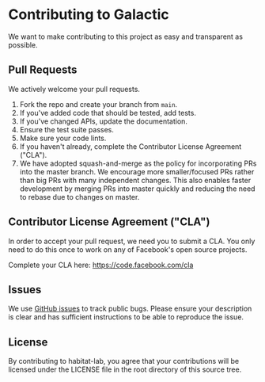 # Contributing to Galactic
We want to make contributing to this project as easy and transparent as
possible.

## Pull Requests
We actively welcome your pull requests.

1. Fork the repo and create your branch from `main`.
2. If you've added code that should be tested, add tests.
3. If you've changed APIs, update the documentation.
4. Ensure the test suite passes.
5. Make sure your code lints.
6. If you haven't already, complete the Contributor License Agreement ("CLA").
7. We have adopted squash-and-merge as the policy for incorporating PRs into the master branch.  We encourage more smaller/focused PRs rather than big PRs with many independent changes.  This also enables faster development by merging PRs into master quickly and reducing the need to rebase due to changes on master.


## Contributor License Agreement ("CLA")
In order to accept your pull request, we need you to submit a CLA. You only need
to do this once to work on any of Facebook's open source projects.

Complete your CLA here: <https://code.facebook.com/cla>

## Issues
We use [GitHub issues](../../issues) to track public bugs. Please ensure your description is
clear and has sufficient instructions to be able to reproduce the issue.

## License
By contributing to habitat-lab, you agree that your contributions will be licensed
under the LICENSE file in the root directory of this source tree.